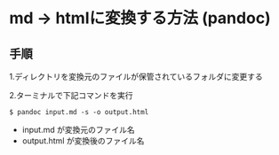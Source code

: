 # md → htmlに変換する方法 (pandoc)
    
## 手順

1.ディレクトリを変換元のファイルが保管されているフォルダに変更する

2.ターミナルで下記コマンドを実行

    $ pandoc input.md -s -o output.html
    
* input.md が変換元のファイル名
* output.html が変換後のファイル名


